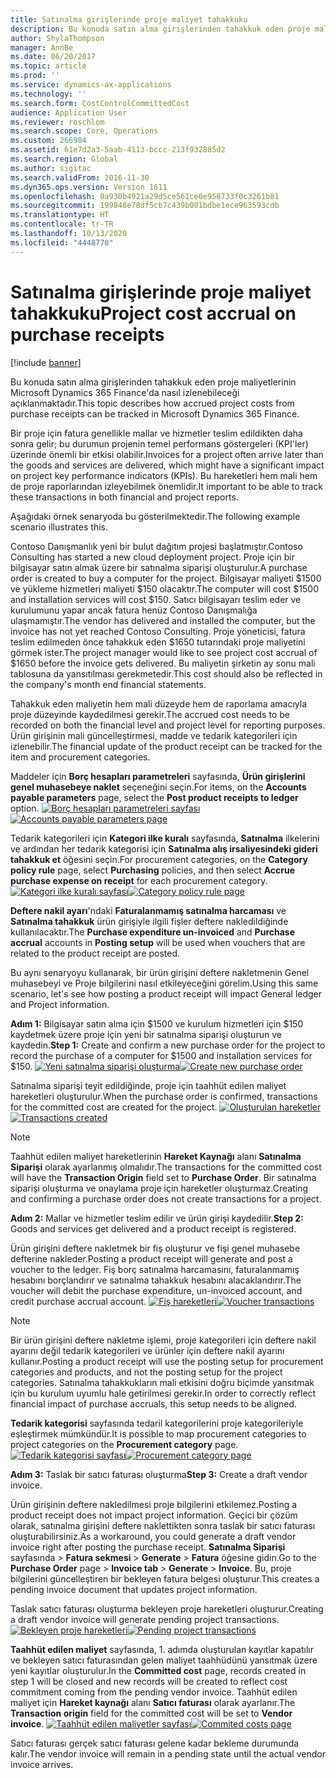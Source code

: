 ```yaml
---
title: Satınalma girişlerinde proje maliyet tahakkuku
description: Bu konuda satın alma girişlerinden tahakkuk eden proje maliyetlerinin Microsoft Dynamics 365 Finance'da nasıl izlenebileceği açıklanmaktadır.
author: ShylaThompson
manager: AnnBe
ms.date: 06/20/2017
ms.topic: article
ms.prod: ''
ms.service: dynamics-ax-applications
ms.technology: ''
ms.search.form: CostControlCommittedCost
audience: Application User
ms.reviewer: roschlom
ms.search.scope: Core, Operations
ms.custom: 266984
ms.assetid: 61e7d2a3-5aab-4113-bccc-213f932885d2
ms.search.region: Global
ms.author: sigitac
ms.search.validFrom: 2016-11-30
ms.dyn365.ops.version: Version 1611
ms.openlocfilehash: 0a930b4921a29d5ce561ce0e958733f0c3261b81
ms.sourcegitcommit: 199848e78df5cb7c439b001bdbe1ece963593cdb
ms.translationtype: HT
ms.contentlocale: tr-TR
ms.lasthandoff: 10/13/2020
ms.locfileid: "4448770"
---
```

# <a name="project-cost-accrual-on-purchase-receipts"></a><span data-ttu-id="cbada-103">Satınalma girişlerinde proje maliyet tahakkuku</span><span class="sxs-lookup"><span data-stu-id="cbada-103">Project cost accrual on purchase receipts</span></span>

[!include [banner](../includes/banner.md)]

<span data-ttu-id="cbada-104">Bu konuda satın alma girişlerinden tahakkuk eden proje maliyetlerinin Microsoft Dynamics 365 Finance'da nasıl izlenebileceği açıklanmaktadır.</span><span class="sxs-lookup"><span data-stu-id="cbada-104">This topic describes how accrued project costs from purchase receipts can be tracked in Microsoft Dynamics 365 Finance.</span></span> 

<span data-ttu-id="cbada-105">Bir proje için fatura genellikle mallar ve hizmetler teslim edildikten daha sonra gelir; bu durumun projenin temel performans göstergeleri (KPI'ler) üzerinde önemli bir etkisi olabilir.</span><span class="sxs-lookup"><span data-stu-id="cbada-105">Invoices for a project often arrive later than the goods and services are delivered, which might have a significant impact on project key performance indicators (KPIs).</span></span> <span data-ttu-id="cbada-106">Bu hareketleri hem mali hem de proje raporlarından izleyebilmek önemlidir.</span><span class="sxs-lookup"><span data-stu-id="cbada-106">It important to be able to track these transactions in both financial and project reports.</span></span>

<span data-ttu-id="cbada-107">Aşağıdaki örnek senaryoda bu gösterilmektedir.</span><span class="sxs-lookup"><span data-stu-id="cbada-107">The following example scenario illustrates this.</span></span> 

<span data-ttu-id="cbada-108">Contoso Danışmanlık yeni bir bulut dağıtım projesi başlatmıştır.</span><span class="sxs-lookup"><span data-stu-id="cbada-108">Contoso Consulting has started a new cloud deployment project.</span></span> <span data-ttu-id="cbada-109">Proje için bir bilgisayar satın almak üzere bir satınalma siparişi oluşturulur.</span><span class="sxs-lookup"><span data-stu-id="cbada-109">A purchase order is created to buy a computer for the project.</span></span> <span data-ttu-id="cbada-110">Bilgisayar maliyeti $1500 ve yükleme hizmetleri maliyeti $150 olacaktır.</span><span class="sxs-lookup"><span data-stu-id="cbada-110">The computer will cost $1500 and installation services will cost $150.</span></span> <span data-ttu-id="cbada-111">Satıcı bilgisayarı teslim eder ve kurulumunu yapar ancak fatura henüz Contoso Danışmalığa ulaşmamıştır.</span><span class="sxs-lookup"><span data-stu-id="cbada-111">The vendor has delivered and installed the computer, but the invoice has not yet reached Contoso Consulting.</span></span> <span data-ttu-id="cbada-112">Proje yöneticisi, fatura teslim edilmeden önce tahakkuk eden $1650 tutarındaki proje maliyetini görmek ister.</span><span class="sxs-lookup"><span data-stu-id="cbada-112">The project manager would like to see project cost accrual of $1650 before the invoice gets delivered.</span></span> <span data-ttu-id="cbada-113">Bu maliyetin şirketin ay sonu mali tablosuna da yansıtılması gerekmetedir.</span><span class="sxs-lookup"><span data-stu-id="cbada-113">This cost should also be reflected in the company's month end financial statements.</span></span> 

<span data-ttu-id="cbada-114">Tahakkuk eden maliyetin hem mali düzeyde hem de raporlama amacıyla proje düzeyinde kaydedilmesi gerekir.</span><span class="sxs-lookup"><span data-stu-id="cbada-114">The accrued cost needs to be recorded on both the financial level and project level for reporting purposes.</span></span> <span data-ttu-id="cbada-115">Ürün girişinin mali güncelleştirmesi, madde ve tedarik kategorileri için izlenebilir.</span><span class="sxs-lookup"><span data-stu-id="cbada-115">The financial update of the product receipt can be tracked for the item and procurement categories.</span></span> 

<span data-ttu-id="cbada-116">Maddeler için **Borç hesapları parametreleri** sayfasında, **Ürün girişlerini genel muhasebeye naklet** seçeneğini seçin.</span><span class="sxs-lookup"><span data-stu-id="cbada-116">For items, on the **Accounts payable parameters** page, select the **Post product receipts to ledger** option.</span></span>
<span data-ttu-id="cbada-117">[![Borç hesapları parametreleri sayfası](./media/accruals1-1024x409.png)](./media/accruals1.png)</span><span class="sxs-lookup"><span data-stu-id="cbada-117">[![Accounts payable parameters page](./media/accruals1-1024x409.png)](./media/accruals1.png)</span></span> 

<span data-ttu-id="cbada-118">Tedarik kategorileri için **Kategori ilke kuralı** sayfasında, **Satınalma** ilkelerini ve ardından her tedarik kategorisi için **Satınalma alış irsaliyesindeki gideri tahakkuk et** öğesini seçin.</span><span class="sxs-lookup"><span data-stu-id="cbada-118">For procurement categories, on the **Category policy rule** page, select **Purchasing** policies, and then select **Accrue purchase expense on receipt** for each procurement category.</span></span>
<span data-ttu-id="cbada-119">[![Kategori ilke kuralı sayfası](./media/accruals2-1024x569.png)](./media/accruals2.png)</span><span class="sxs-lookup"><span data-stu-id="cbada-119">[![Category policy rule page](./media/accruals2-1024x569.png)](./media/accruals2.png)</span></span> 

<span data-ttu-id="cbada-120">**Deftere nakil ayarı**'ndaki **Faturalanmamış satınalma harcaması** ve **Satınalma tahakkuk** ürün girişiyle ilgili fişler deftere nakledildiğinde kullanılacaktır.</span><span class="sxs-lookup"><span data-stu-id="cbada-120">The **Purchase expenditure un-invoiced** and **Purchase accrual** accounts in **Posting setup** will be used when vouchers that are related to the product receipt are posted.</span></span>

<span data-ttu-id="cbada-121">Bu aynı senaryoyu kullanarak, bir ürün girişini deftere nakletmenin Genel muhasebeyi ve Proje bilgilerini nasıl etkileyeceğini görelim.</span><span class="sxs-lookup"><span data-stu-id="cbada-121">Using this same scenario, let's see how posting a product receipt will impact General ledger and Project information.</span></span> 

<span data-ttu-id="cbada-122">**Adım 1:** Bilgisayar satın alma için $1500 ve kurulum hizmetleri için $150 kaydetmek üzere proje için yeni bir satınalma siparişi oluşturun ve kaydedin.</span><span class="sxs-lookup"><span data-stu-id="cbada-122">**Step 1:** Create and confirm a new purchase order for the project to record the purchase of a computer for $1500 and installation services for $150.</span></span>
<span data-ttu-id="cbada-123">[![Yeni satınalma siparişi oluşturma](./media/accruals4-1024x497.png)](./media/accruals4.png)</span><span class="sxs-lookup"><span data-stu-id="cbada-123">[![Create new purchase order](./media/accruals4-1024x497.png)](./media/accruals4.png)</span></span> 

<span data-ttu-id="cbada-124">Satınalma siparişi teyit edildiğinde, proje için taahhüt edilen maliyet hareketleri oluşturulur.</span><span class="sxs-lookup"><span data-stu-id="cbada-124">When the purchase order is confirmed, transactions for the committed cost are created for the project.</span></span> 
<span data-ttu-id="cbada-125">[![Oluşturulan hareketler](./media/accruals5-1024x219.png)](./media/accruals5.png)</span><span class="sxs-lookup"><span data-stu-id="cbada-125">[![Transactions created](./media/accruals5-1024x219.png)](./media/accruals5.png)</span></span> 

> [!NOTE]
> <span data-ttu-id="cbada-126">Taahhüt edilen maliyet hareketlerinin **Hareket Kaynağı** alanı **Satınalma Siparişi** olarak ayarlanmış olmalıdır.</span><span class="sxs-lookup"><span data-stu-id="cbada-126">The transactions for the committed cost will have the **Transaction Origin** field set to **Purchase Order**.</span></span> <span data-ttu-id="cbada-127">Bir satınalma siparişi oluşturma ve onaylama proje için hareketler oluşturmaz.</span><span class="sxs-lookup"><span data-stu-id="cbada-127">Creating and confirming a purchase order does not create transactions for a project.</span></span> 

<span data-ttu-id="cbada-128">**Adım 2:** Mallar ve hizmetler teslim edilir ve ürün girişi kaydedilir.</span><span class="sxs-lookup"><span data-stu-id="cbada-128">**Step 2:** Goods and services get delivered and a product receipt is registered.</span></span> 

<span data-ttu-id="cbada-129">Ürün girişini deftere nakletmek bir fiş oluşturur ve fişi genel muhasebe defterine nakleder.</span><span class="sxs-lookup"><span data-stu-id="cbada-129">Posting a product receipt will generate and post a voucher to the ledger.</span></span> <span data-ttu-id="cbada-130">Fiş borç satınalma harcamasını, faturalanmamış hesabını borçlandırır ve satınalma tahakkuk hesabını alacaklandırır.</span><span class="sxs-lookup"><span data-stu-id="cbada-130">The voucher will debit the purchase expenditure, un-invoiced account, and credit purchase accrual account.</span></span> 
<span data-ttu-id="cbada-131">[![Fiş hareketleri](./media/accruals6-1024x214.png)](./media/accruals6.png)</span><span class="sxs-lookup"><span data-stu-id="cbada-131">[![Voucher transactions](./media/accruals6-1024x214.png)](./media/accruals6.png)</span></span>

> [!NOTE]
> <span data-ttu-id="cbada-132">Bir ürün girişini deftere nakletme işlemi, proje kategorileri için deftere nakil ayarını değil tedarik kategorileri ve ürünler için deftere nakil ayarını kullanır.</span><span class="sxs-lookup"><span data-stu-id="cbada-132">Posting a product receipt will use the posting setup for procurement categories and products, and not the posting setup for the project categories.</span></span> <span data-ttu-id="cbada-133">Satınalma tahakkukların mali etkisini doğru biçimde yansıtmak için bu kurulum uyumlu hale getirilmesi gerekir.</span><span class="sxs-lookup"><span data-stu-id="cbada-133">In order to correctly reflect financial impact of purchase accruals, this setup needs to be aligned.</span></span> 

<span data-ttu-id="cbada-134">**Tedarik kategorisi** sayfasında tedaril kategorilerini proje kategorileriyle eşleştirmek mümkündür.</span><span class="sxs-lookup"><span data-stu-id="cbada-134">It is possible to map procurement categories to project categories on the **Procurement category** page.</span></span>
<span data-ttu-id="cbada-135">[![Tedarik kategorisi sayfası](./media/accruals7-1024x390.png)](./media/accruals7.png)</span><span class="sxs-lookup"><span data-stu-id="cbada-135">[![Procurement category page](./media/accruals7-1024x390.png)](./media/accruals7.png)</span></span>

<span data-ttu-id="cbada-136">**Adım 3:** Taslak bir satıcı faturası oluşturma</span><span class="sxs-lookup"><span data-stu-id="cbada-136">**Step 3:** Create a draft vendor invoice.</span></span> 

<span data-ttu-id="cbada-137">Ürün girişinin deftere nakledilmesi proje bilgilerini etkilemez.</span><span class="sxs-lookup"><span data-stu-id="cbada-137">Posting a product receipt does not impact project information.</span></span> <span data-ttu-id="cbada-138">Geçici bir çözüm olarak, satınalma girişini deftere naklettikten sonra taslak bir satıcı faturası oluşturabilirsiniz.</span><span class="sxs-lookup"><span data-stu-id="cbada-138">As a workaround, you could generate a draft vendor invoice right after posting the purchase receipt.</span></span> <span data-ttu-id="cbada-139">**Satınalma Siparişi** sayfasında &gt; **Fatura sekmesi** &gt; **Generate** &gt; **Fatura** öğesine gidin.</span><span class="sxs-lookup"><span data-stu-id="cbada-139">Go to the **Purchase Order** page &gt; **Invoice tab** &gt; **Generate** &gt; **Invoice**.</span></span> <span data-ttu-id="cbada-140">Bu, proje bilgilerini güncelleştiren bir bekleyen fatura belgesi oluşturur.</span><span class="sxs-lookup"><span data-stu-id="cbada-140">This creates a pending invoice document that updates project information.</span></span> 

<span data-ttu-id="cbada-141">Taslak satıcı faturası oluşturma bekleyen proje hareketleri oluşturur.</span><span class="sxs-lookup"><span data-stu-id="cbada-141">Creating a draft vendor invoice will generate pending project transactions.</span></span> 
<span data-ttu-id="cbada-142">[![Bekleyen proje hareketleri](./media/accruals8-1024x225.png)](./media/accruals8.png)</span><span class="sxs-lookup"><span data-stu-id="cbada-142">[![Pending project transactions](./media/accruals8-1024x225.png)](./media/accruals8.png)</span></span> 

<span data-ttu-id="cbada-143">**Taahhüt edilen maliyet** sayfasında, 1. adımda oluşturulan kayıtlar kapatılır ve bekleyen satıcı faturasından gelen maliyet taahhüdünü yansıtmak üzere yeni kayıtlar oluşturulur.</span><span class="sxs-lookup"><span data-stu-id="cbada-143">In the **Committed cost** page, records created in step 1 will be closed and new records will be created to reflect cost commitment coming from the pending vendor invoice.</span></span> <span data-ttu-id="cbada-144">Taahhüt edilen maliyet için **Hareket kaynağı** alanı **Satıcı faturası** olarak ayarlanır.</span><span class="sxs-lookup"><span data-stu-id="cbada-144">The **Transaction origin** field for the committed cost will be set to **Vendor invoice**.</span></span>
<span data-ttu-id="cbada-145">[![Taahhüt edilen maliyetler sayfası](./media/accruals9-1024x200.png)](./media/accruals9.png)</span><span class="sxs-lookup"><span data-stu-id="cbada-145">[![Commited costs page](./media/accruals9-1024x200.png)](./media/accruals9.png)</span></span>

<span data-ttu-id="cbada-146">Satıcı faturası gerçek satıcı faturası gelene kadar bekleme durumunda kalır.</span><span class="sxs-lookup"><span data-stu-id="cbada-146">The vendor invoice will remain in a pending state until the actual vendor invoice arrives.</span></span>




